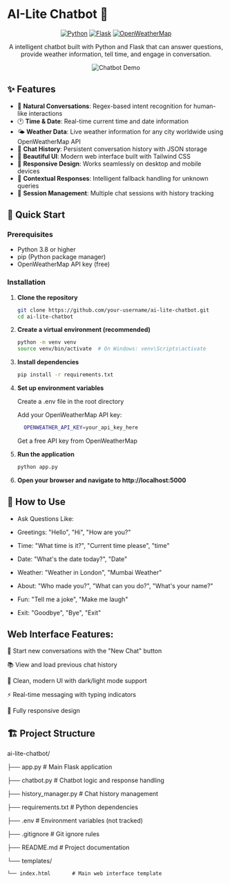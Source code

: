 # AI-Lite Chatbot 🤖

<div align="center">

[![Python](https://img.shields.io/badge/Python-3.8%2B-blue.svg)](https://www.python.org/)
[![Flask](https://img.shields.io/badge/Flask-2.3.3-green.svg)](https://flask.palletsprojects.com/)
[![OpenWeatherMap](https://img.shields.io/badge/API-OpenWeatherMap-orange.svg)](https://openweathermap.org/api)

A intelligent chatbot built with Python and Flask that can answer questions, provide weather information, tell time, and engage in conversation.

![Chatbot Demo](https://img.shields.io/badge/Demo-Live_Preview-brightgreen?style=for-the-badge)

</div>

## ✨ Features

- 🌟 **Natural Conversations**: Regex-based intent recognition for human-like interactions
- 🕐 **Time & Date**: Real-time current time and date information
- 🌤️ **Weather Data**: Live weather information for any city worldwide using OpenWeatherMap API
- 💾 **Chat History**: Persistent conversation history with JSON storage
- 🎨 **Beautiful UI**: Modern web interface built with Tailwind CSS
- 📱 **Responsive Design**: Works seamlessly on desktop and mobile devices
- 🎯 **Contextual Responses**: Intelligent fallback handling for unknown queries
- 🔄 **Session Management**: Multiple chat sessions with history tracking

## 🚀 Quick Start

### Prerequisites

- Python 3.8 or higher
- pip (Python package manager)
- OpenWeatherMap API key (free)

### Installation

1. **Clone the repository**
   ```bash
   git clone https://github.com/your-username/ai-lite-chatbot.git
   cd ai-lite-chatbot

2. **Create a virtual environment (recommended)**
   ```bash
   python -m venv venv
   source venv/bin/activate  # On Windows: venv\Scripts\activate
   
3. **Install dependencies**
   ```bash
   pip install -r requirements.txt
   
4. **Set up environment variables**
   
   Create a .env file in the root directory
   
   Add your OpenWeatherMap API key:
   ```bash
     OPENWEATHER_API_KEY=your_api_key_here
   ```
   Get a free API key from OpenWeatherMap
   
6. **Run the application**
   ```bash
   python app.py
   
7. **Open your browser and navigate to http://localhost:5000**


## 💬 How to Use

- Ask Questions Like:
- Greetings: "Hello", "Hi", "How are you?"

- Time: "What time is it?", "Current time please", "time"

- Date: "What's the date today?", "Date"

- Weather: "Weather in London", "Mumbai Weather"

- About: "Who made you?", "What can you do?", "What's your name?"

- Fun: "Tell me a joke", "Make me laugh"

- Exit: "Goodbye", "Bye", "Exit"

## Web Interface Features:

💬 Start new conversations with the "New Chat" button

📚 View and load previous chat history

🎨 Clean, modern UI with dark/light mode support

⚡ Real-time messaging with typing indicators

📱 Fully responsive design

## 🏗️ Project Structure

ai-lite-chatbot/

├── app.py                 # Main Flask application

├── chatbot.py            # Chatbot logic and response handling

├── history_manager.py    # Chat history management

├── requirements.txt      # Python dependencies

├── .env                  # Environment variables (not tracked)

├── .gitignore           # Git ignore rules

├── README.md            # Project documentation

└── templates/

    └── index.html       # Main web interface template
   
   

